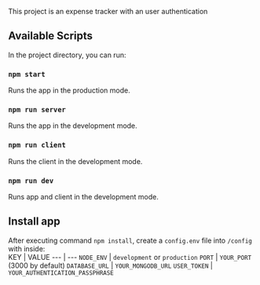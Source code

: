 This project is an expense tracker with an user authentication

## Available Scripts

In the project directory, you can run:

### `npm start`

Runs the app in the production mode.

### `npm run server`

Runs the app in the development mode.

### `npm run client`

Runs the client in the development mode.

### `npm run dev`

Runs app and client in the development mode.

## Install app

After executing command `npm install`, create a `config.env` file into `/config` with inside:<br />
KEY | VALUE
--- | ---
`NODE_ENV` | `development` or `production`
`PORT` | `YOUR_PORT` (3000 by default)
`DATABASE_URL` | `YOUR_MONGODB_URL`
`USER_TOKEN` | `YOUR_AUTHENTICATION_PASSPHRASE`
